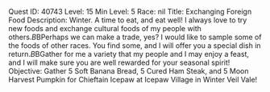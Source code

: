 Quest ID: 40743
Level: 15
Min Level: 5
Race: nil
Title: Exchanging Foreign Food
Description: Winter. A time to eat, and eat well! I always love to try new foods and exchange cultural foods of my people with others.$B$BPerhaps we can make a trade, yes? I would like to sample some of the foods of other races. You find some, and I will offer you a special dish in return.$B$BGather for me a variety that my people and I may enjoy a feast, and I will make sure you are well rewarded for your seasonal spirit!
Objective: Gather 5 Soft Banana Bread, 5 Cured Ham Steak, and 5 Moon Harvest Pumpkin for Chieftain Icepaw at Icepaw Village in Winter Veil Vale!

